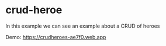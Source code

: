 # crud-heroe
In this example we can see an example about a CRUD of heroes

Demo: https://crudheroes-ae7f0.web.app
